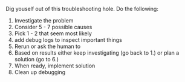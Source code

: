 Dig youself out of this troubleshooting hole. Do the following:
1. Investigate the problem
2. Consider 5 - 7 possible causes 
3. Pick 1 - 2 that seem most likely
5. add debug logs to inspect important things
5. Rerun or ask the human to
6. Based on results either keep investigating (go back to 1.) or plan a solution (go to 6.)
7. When ready, implement solution
8. Clean up debugging
